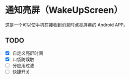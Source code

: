# 通知亮屏（WakeUpScreen）

这是一个可以使手机在接收到消息时点亮屏幕的 Android APP。


## TODO
- [x] 自定义亮屏时间
- [x] 口袋防误触
- [ ] 分应用过滤
- [ ] 快捷开关
